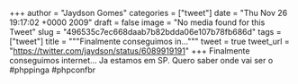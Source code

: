 
+++
author = "Jaydson Gomes"
categories = ["tweet"]
date = "Thu Nov 26 19:17:02 +0000 2009"
draft = false
image = "No media found for this Tweet"
slug = "496535c7ec668daab7b82bdda06e107b78fb686d"
tags = ["tweet"]
title = """Finalmente conseguimos in..."""
tweet = true
tweet_url = "https://twitter.com/jaydson/status/6089919191"
+++
Finalmente conseguimos internet... Ja estamos em SP. Quero saber onde vai ser o #phppinga #phpconfbr
